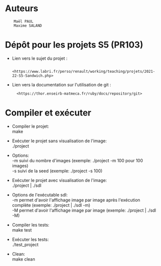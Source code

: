 # Auteurs

        Maël PAUL
        Maxime SALAND

# Dépôt pour les projets S5 (PR103)

- Lien vers le sujet du projet :

        <https://www.labri.fr/perso/renault/working/teaching/projets/2021-22-S5-Sandwich.php>

- Lien vers la documentation sur l'utilisation de git :

        <https://thor.enseirb-matmeca.fr/ruby/docs/repository/git>

# Compiler et exécuter

- Compiler le projet:  
        make

- Exécuter le projet sans visualisation de l'image:  
        ./project

- Options:  
        -m suivi du nombre d'images (exemple: ./project -m 100 pour 100 images)  
        -s suivi de la seed (exemple: ./project -s 100)

- Exécuter le projet avec visualisation de l'image:        
        ./project | ./sdl

- Options de l'exécutable sdl:  
        -m permet d'avoir l'affichage image par image après l'exécution complète (exemple: ./project | ./sdl -m)  
        -M permet d'avoir l'affichage image par image (exemple: ./project | ./sdl -M)

- Compiler les tests:  
        make test

- Exécuter les tests:  
        ./test_project

- Clean:  
        make clean
